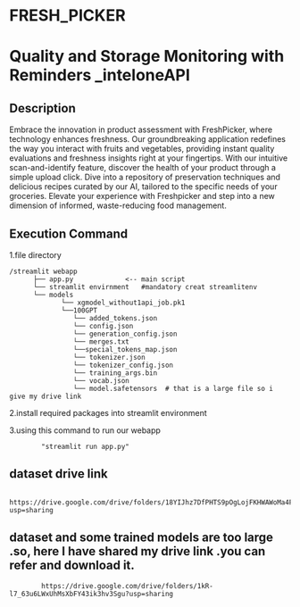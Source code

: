 # FRESH_PICKER

# Quality and Storage Monitoring with Reminders _inteloneAPI

## Description
   Embrace the innovation in product assessment with FreshPicker, where technology enhances freshness. Our groundbreaking application redefines the way you interact
with fruits and vegetables, providing instant quality evaluations and freshness insights right at
your fingertips. With our intuitive scan-and-identify feature, discover the health of your product
through a simple upload click. Dive into a repository of preservation techniques and delicious
recipes curated by our AI, tailored to the specific needs of your groceries. Elevate your
experience with Freshpicker and step into a new dimension of informed, waste-reducing food
management.


## Execution Command

1.file directory


    /streamlit webapp
          ├── app.py             <-- main script
          └── streamlit envirnment   #mandatory creat streamlitenv  
          └── models
                 └── xgmodel_without1api_job.pk1
                 └──100GPT
                    └── added_tokens.json
                    └── config.json
                    └── generation_config.json
                    └── merges.txt
                    └──special_tokens_map.json
                    └── tokenizer.json
                    └── tokenizer_config.json
                    └── training_args.bin
                    └── vocab.json
                    └── model.safetensors  # that is a large file so i give my drive link
                
                   
                    
          

2.install required packages into streamlit environment

3.using this command to run our webapp
            
            "streamlit run app.py"

## dataset drive link

            https://drive.google.com/drive/folders/18YIJhz7DfPHTS9pOgLojFKHWAWoMa4FE?usp=sharing


## dataset  and some trained models are too large .so, here I have shared my drive link .you can refer and download it.

            https://drive.google.com/drive/folders/1kR-l7_63u6LWxUhMsXbFY43ik3hv3Sgu?usp=sharing
